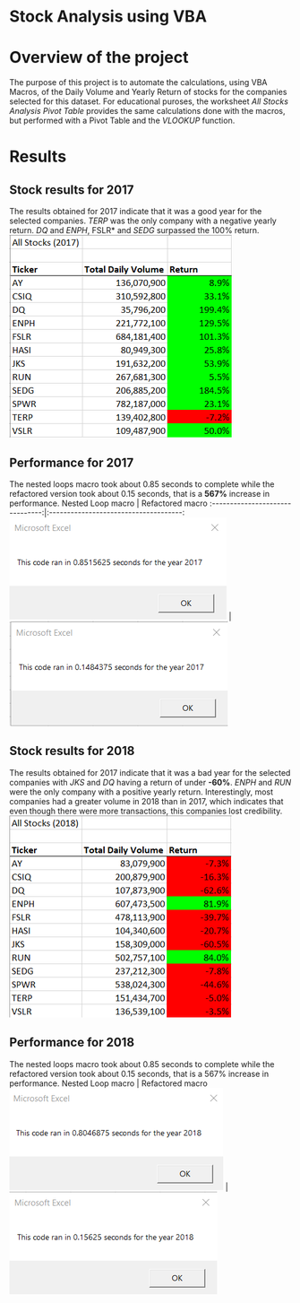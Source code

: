 # Stock Analysis using VBA

# Overview of the project
The purpose of this project is to automate the calculations, using VBA Macros, of the Daily Volume and Yearly Return of stocks for the companies selected for this dataset. For educational puroses, the worksheet *All Stocks Analysis Pivot Table* provides the same calculations done with the macros, but performed with a Pivot Table and the *VLOOKUP* function.

# Results

## Stock results for 2017
The results obtained for 2017 indicate that it was a good year for the selected companies. *TERP* was the only company with a negative yearly return. *DQ* and *ENPH*, FSLR* and *SEDG* surpassed the 100% return.
![](Resources/Stocks_2017.png)
## Performance for 2017
The nested loops macro took about 0.85 seconds to complete while the refactored version took about 0.15 seconds, that is a **567%** increase in performance.
Nested Loop macro                | Refactored macro
:-------------------------------:|:-------------------------------------:
![](Resources/Original_2017.png) | ![](Resources/VBA_Challenge_2017.png) 

## Stock results for 2018
The results obtained for 2017 indicate that it was a bad year for the selected companies with *JKS* and *DQ* having a return of under **-60%**. *ENPH* and *RUN* were the only company with a positive yearly return. Interestingly, most companies had a greater volume in 2018 than in 2017, which indicates that even though there were more transactions, this companies lost credibility.
![](Resources/Stocks_2018.png)
## Performance for 2018
The nested loops macro took about 0.85 seconds to complete while the refactored version took about 0.15 seconds, that is a 567% increase in performance.
Nested Loop macro                | Refactored macro
![](Resources/Original_2018.png) | ![](Resources/VBA_Challenge_2018.png) 

